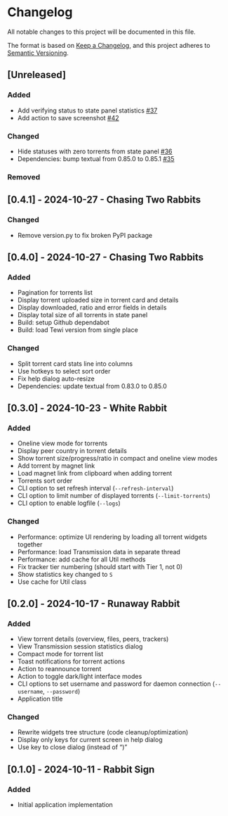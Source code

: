 # Changelog

All notable changes to this project will be documented in this file.

The format is based on [Keep a Changelog](https://keepachangelog.com/en/1.1.0/),
and this project adheres to [Semantic Versioning](https://semver.org/spec/v2.0.0.html).

## [Unreleased]

### Added

- Add verifying status to state panel statistics [#37](https://github.com/anlar/tewi/issues/37)
- Add action to save screenshot [#42](https://github.com/anlar/tewi/issues/42)

### Changed

- Hide statuses with zero torrents from state panel [#36](https://github.com/anlar/tewi/issues/36)
- Dependencies: bump textual from 0.85.0 to 0.85.1 [#35](https://github.com/anlar/tewi/issues/35)

### Removed

## [0.4.1] - 2024-10-27 - Chasing Two Rabbits

### Changed

- Remove version.py to fix broken PyPI package

## [0.4.0] - 2024-10-27 - Chasing Two Rabbits

### Added

- Pagination for torrents list
- Display torrent uploaded size in torrent card and details
- Display downloaded, ratio and error fields in details
- Display total size of all torrents in state panel
- Build: setup Github dependabot
- Build: load Tewi version from single place

### Changed

- Split torrent card stats line into columns
- Use hotkeys to select sort order
- Fix help dialog auto-resize
- Dependencies: update textual from 0.83.0 to 0.85.0

## [0.3.0] - 2024-10-23 - White Rabbit

### Added

- Oneline view mode for torrents
- Display peer country in torrent details
- Show torrent size/progress/ratio in compact and oneline view modes
- Add torrent by magnet link
- Load magnet link from clipboard when adding torrent
- Torrents sort order
- CLI option to set refresh interval (`--refresh-interval`)
- CLI option to limit number of displayed torrents (`--limit-torrents`)
- CLI option to enable logfile (`--logs`)

### Changed

- Performance: optimize UI rendering by loading all torrent widgets together
- Performance: load Transmission data in separate thread
- Performance: add cache for all Util methods
- Fix tracker tier numbering (should start with Tier 1, not 0)
- Show statistics key changed to `S`
- Use cache for Util class

## [0.2.0] - 2024-10-17 - Runaway Rabbit

### Added

- View torrent details (overview, files, peers, trackers)
- View Transmission session statistics dialog
- Compact mode for torrent list
- Toast notifications for torrent actions
- Action to reannounce torrent
- Action to toggle dark/light interface modes
- CLI options to set username and password for daemon connection (`--username`, `--password`)
- Application title

### Changed

- Rewrite widgets tree structure (code cleanup/optimization)
- Display only keys for current screen in help dialog
- Use <X> key to close dialog (instead of <Q>)

## [0.1.0] - 2024-10-11 - Rabbit Sign

### Added

- Initial application implementation
